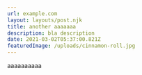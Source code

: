 ```yaml
---
url: example.com
layout: layouts/post.njk
title: another aaaaaaa
description: bla description
date: 2021-03-02T05:37:00.821Z
featuredImage: /uploads/cinnamon-roll.jpg
---
```

aaaaaaaaaa